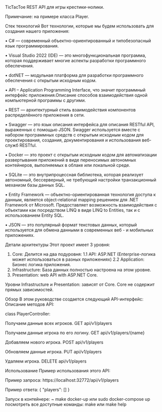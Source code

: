 TicTacToe REST API для игры крестики-нолики.

Примечание:
на примере класса Player.


Стек технологий
Вот технологии, которые мы будем использовать для создания нашего приложения:

• C# — современный объектно-ориентированный и типобезопасный язык программирования. 

• Visual Studio 2022 (IDE) — это многофункциональная программа, которая 
поддерживает многие аспекты разработки программного обеспечения. 

• dotNET — модульная платформа для разработки программного обеспечения 
с открытым исходным кодом. 

• API – Application Programming Interface, что значит программный 
интерфейс приложения.Описание способов взаимодействия 
одной компьютерной программы с другими. 

• REST — архитектурный стиль взаимодействия компонентов 
распределённого приложения в сети. 

• Swagger — это язык описания интерфейса для описания RESTful API, 
выраженных с помощью JSON. Swagger используется вместе с набором 
программных средств с открытым исходным кодом для проектирования, 
создания, документирования и использования веб-служб RESTful.

• Docker — это проект с открытым исходным кодом для автоматизации развертывания 
приложений в виде переносимых автономных контейнеров, выполняемых 
в облаке или локальной среде. 

• SQLite — это внутрипроцессная библиотека, которая реализует автономный, 
бессерверный, не требующий настройки транзакционный механизм базы данных SQL. 

• Entity Framework — объектно-ориентированная технология доступа к данным, 
является object-relational mapping решением для .NET Framework от Microsoft. 
Предоставляет возможность взаимодействия с объектами как посредством LINQ 
в виде LINQ to Entities, так и с использованием Entity SQL. 

• JSON — это популярный формат текстовых данных, который используется для обмена 
данными в современных веб - и мобильных приложениях. 


Детали архитектуры
Этот проект имеет 3 уровня:

1. Core: 
Делится на два подуровня:
1.1 API: ASP.NET (Enterprise-логика может использоваться в разных приложениях)
2.2 Application: Бизнес логика приложения.
2. Infrastructure: База данных полностью настроена на этом уровне.
3. Presentation: web API with ASP.NET Core.

Уровни Infrastructure и Presentation:  зависят от Core.
Core не содержит прямых зависимостей.


Обзор
В этом руководстве создается следующий API-интерфейс:
Описание методов API:

class PlayerController:

Получаем данные всех игроков.
GET api/v1/players

Получаем данные игрока по его логину.
GET api/v1/players/{name}

Добавляем нового игрока.
POST api/v1/players

Обновляем данные игрока.
PUT api/v1/players

Удаляем игрока.
DELETE api/v1/players

Использование
Пример использования этого API:

Пример запроса:
https://localhost:32772/api/v1/players

Пример ответа:
{
    "players": []
}


Запуск в контейнере:
~ make docker-up или sudo docker-compose up
посмотреть все доступные команды: make или make help
